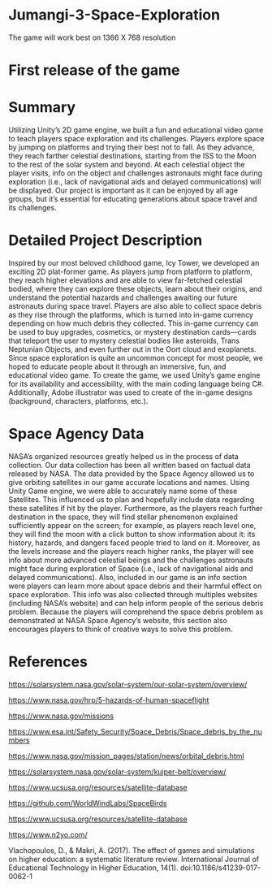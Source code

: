 # Jumangi-3-Space-Exploration
The game will work best on 1366 X 768 resolution

# First release of the game
# Summary
Utilizing Unity’s 2D game engine, we built a fun and educational video game to teach players space exploration and its challenges. Players explore space by jumping on platforms and trying their best not to fall. As they advance, they reach farther celestial destinations, starting from the ISS to the Moon to the rest of the solar system and beyond. At each celestial object the player visits, info on the object and challenges astronauts might face during exploration (i.e., lack of navigational aids and delayed communications) will be displayed. Our project is important as it can be enjoyed by all age groups, but it’s essential for educating generations about space travel and its challenges.

# Detailed Project Description
Inspired by our most beloved childhood game, Icy Tower, we developed an exciting 2D plat-former game. As players jump from platform to platform, they reach higher elevations and are able to view far-fetched celestial bodied, where they can explore these objects, learn about their origins, and understand the potential hazards and challenges awaiting our future astronauts during space travel. Players are also able to collect space debris as they rise through the platforms, which is turned into in-game currency depending on how much debris they collected. This in-game currency can be used to buy upgrades, cosmetics, or mystery destination cards—cards that teleport the user to mystery celestial bodies like asteroids, Trans Neptunian Objects, and even further out in the Oort cloud and exoplanets. Since space exploration is quite an uncommon concept for most people, we hoped to educate people about it through an immersive, fun, and educational video game. To create the game, we used Unity’s game engine for its availability and accessibility, with the main coding language being C#. Additionally, Adobe illustrator was used to create of the in-game designs (background, characters, platforms, etc.).
# Space Agency Data
NASA’s organized resources greatly helped us in the process of data collection. Our data collection has been all written based on factual data released by NASA. The data provided by the Space Agency allowed us to give orbiting satellites in our game accurate locations and names. Using Unity Game engine, we were able to accurately name some of these Satellites. This influenced us to plan and hopefully include data regarding these satellites if hit by the player. Furthermore, as the players reach further destination in the space, they will find stellar phenomenon explained sufficiently appear on the screen; for example, as players reach level one, they will find the moon with a click button to show information about it: its history, hazards, and dangers faced people tried to land on it. Moreover, as the levels increase and the players reach higher ranks, the player will see info about more advanced celestial beings and the challenges astronauts might face during exploration of Space (i.e., lack of navigational aids and delayed communications). Also, included in our game is an info section were players can learn more about space debris and their harmful effect on space exploration. This info was also collected through multiples websites (including NASA’s website) and can help inform people of the serious debris problem. Because the players will comprehend the space debris problem as demonstrated at NASA Space Agency’s website, this section also encourages players to think of creative ways to solve this problem.
# References

https://solarsystem.nasa.gov/solar-system/our-solar-system/overview/

https://www.nasa.gov/hrp/5-hazards-of-human-spaceflight

https://www.nasa.gov/missions

https://www.esa.int/Safety_Security/Space_Debris/Space_debris_by_the_numbers

https://www.nasa.gov/mission_pages/station/news/orbital_debris.html

https://solarsystem.nasa.gov/solar-system/kuiper-belt/overview/

https://www.ucsusa.org/resources/satellite-database

https://github.com/WorldWindLabs/SpaceBirds

https://www.ucsusa.org/resources/satellite-database

https://www.n2yo.com/

Vlachopoulos, D., & Makri, A. (2017). The effect of games and simulations on higher education: a systematic literature review. International Journal of Educational Technology in Higher Education, 14(1). doi:10.1186/s41239-017-0062-1
